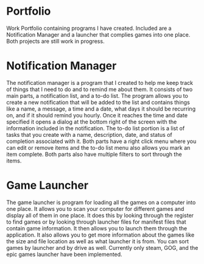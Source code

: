 # Portfolio
Work Portfolio containing programs I have created. Included are a Notification Manager and a launcher that complies games into one place. Both projects are still work in progress.

# Notification Manager
The notification manager is a program that I created to help me keep track of things that I need to do and to remind me about them. It consists of two main parts, a notification list, and a to-do list. The program allows you to create a new notification that will be added to the list and contains things like a name, a message, a time and a date, what days it should be recurring on, and if it should remind you hourly. Once it reaches the time and date specified it opens a dialog at the bottom right of the screen with the information included in the notification. The to-do list portion is a list of tasks that you create with a name, description, date, and status of completion associated with it. Both parts have a right click menu where you can edit or remove items and the to-do list menu also allows you mark an item complete. Both parts also have multiple filters to sort through the items.

# Game Launcher
The game launcher is program for loading all the games on a computer into one place. It allows you to scan your computer for different games and display all of them in one place. It does this by looking through the register to find games or by looking through launcher files for manifest files that contain game information. It then allows you to launch them through the application. It also allows you to get more information about the games like the size and file location as well as what launcher it is from. You can sort games by launcher and by drive as well. Currently only steam, GOG, and the epic games launcher have been implemented.
